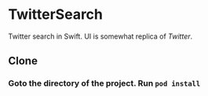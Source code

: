 # TwitterSearch
Twitter search in Swift. UI is somewhat replica of *Twitter*.


## Clone 
### Goto the directory of the project. Run `pod install`
